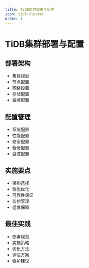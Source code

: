 ```yaml
---
title: TiDB集群部署与配置
icon: tidb-cluster
order: 1
---
```


# TiDB集群部署与配置

## 部署架构
- 集群规划
- 节点配置
- 网络设置
- 存储配置
- 监控配置

## 配置管理
- 系统配置
- 性能配置
- 安全配置
- 备份配置
- 监控配置

## 实施要点
- 架构选择
- 性能优化
- 可靠性保证
- 监控管理
- 运维保障

## 最佳实践
- 部署规范
- 实施策略
- 优化方法
- 评估方案
- 维护建议
